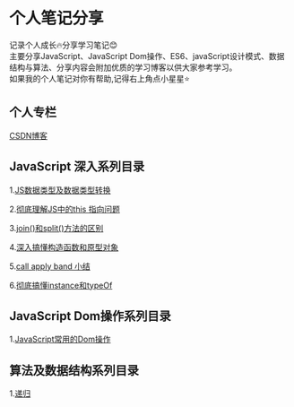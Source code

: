 # 个人笔记分享
记录个人成长🔥分享学习笔记😊<br>
主要分享JavaScript、JavaScript Dom操作、ES6、javaScript设计模式、数据结构与算法、分享内容会附加优质的学习博客以供大家参考学习。<br>
如果我的个人笔记对你有帮助,记得右上角点小星星⭐️

## 个人专栏
[CSDN博客](https://blog.csdn.net/zc639143029)

## JavaScript 深入系列目录
 1.[JS数据类型及数据类型转换](https://github.com/zc639143029/Blog/issues/1)
 
 2.[彻底理解JS中的this 指向问题](https://github.com/zc639143029/Blog/issues/2)
 
 3.[join()和split()方法的区别](https://github.com/zc639143029/Blog/issues/3)
 
 4.[深入搞懂构造函数和原型对象](https://github.com/zc639143029/Blog/issues/4)
 
 5.[call apply band 小结](https://github.com/zc639143029/Blog/issues/5)
 
 6.[彻底搞懂instance和typeOf](https://github.com/zc639143029/Blog/issues/6)
 
 
## JavaScript Dom操作系列目录
 1.[JavaScript常用的Dom操作](https://github.com/zc639143029/Blog/issues/9)<br>
 
## 算法及数据结构系列目录
 1.[递归](https://github.com/zc639143029/Blog/issues/10)<br>
 
 
